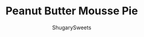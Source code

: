 ---
layout: ../../layouts/MarkdownPostLayout.astro
title: Peanut Butter Mousse Pie
author: ShugarySweets
pubDate: 2019-01-15
description: "Using a Pillsbury pie crust as the base, this rich and delicious Peanut Butter Mousse Pie will be gone in no time! Dont forget the Dark chocolate ganache drizzled on top!"
image_url: https://www.shugarysweets.com/wp-content/uploads/2019/01/untitledpie2.jpg
tags: ["Desserts","American"]
calories: 602
protein: 9
carbohydrates: 44
fats: 45
fiber: 3
ingredients: ["1 Pillsbury pie crust (single pie crust only)","1/2 cup cold water","1 envelope unflavored gelatin","1 cup creamy peanut butter","1 package (8 ounce) cream cheese, softened","3 cups heavy whipping cream","1 cup granulated sugar","1/2 cup milk chocolate","1/2 cup heavy whipping cream"]
serves: 12
time: "4 hours 30 minutes"
prepTime: "20 minutes"
instructions: ["Unroll pie crust and press into the bottom of a 9inch springform pan. Poke with a fork and bake according to package directions (for single crust recipe). Set aside to cool.","For the mousse, pour cold water into a small saucepan. Sprinkle with gelatin. Allow to bloom (absorb water) for two minutes. Heat saucepan on low and whisk gelatin water for several minutes until completely absorbed and dissolved. Remove from heat.","In a large mixing bowl, beat cream cheese with peanut butter. Add gelatin mixture and beat for about 2 minutes. Set aside.","In a clean and dry mixing bowl, beat heavy cream with sugar on high until soft peaks form (several minutes). Fold in peanut butter mixture and combine completely. Pour over cooled crust and refrigerate several hours (or overnight).","To remove springform pan, use a plastic knife and run it along the edges. Release spring and life up. Pie should be set up nicely on the insert.","For the ganache, combine the chocolate with the heavy cream in a microwave safe bowl.","Heat for 30 seconds. Stir and heat an additional 30 seconds. Stir until smooth. Drizzle over pie. Serve immediately or return to refrigerator until ready to serve. Best eaten within 3 days. ENJOY."]
nutrition: ["602 calories","44 grams carbohydrates","76 milligrams cholesterol","45 grams fat","3 grams fiber","9 grams protein","22 grams saturated fat","251 milligrams sodium","26 grams sugar","1 grams trans fat","19 grams unsaturated fat"]
---